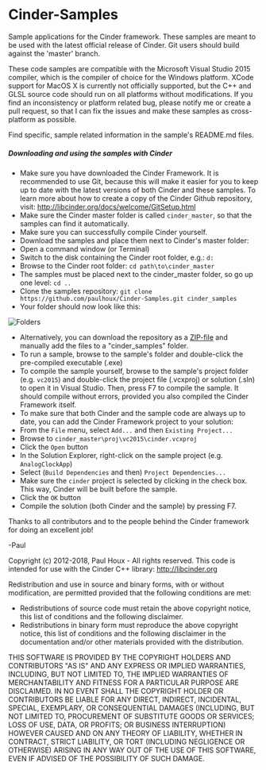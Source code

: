 Cinder-Samples
==============

Sample applications for the Cinder framework. These samples are meant to be used with the latest official release of Cinder. Git users should build against the 'master' branch.

These code samples are compatible with the Microsoft Visual Studio 2015 compiler, which is the compiler of choice for the Windows platform. XCode support for MacOS X is currently not officially supported, but the C++ and GLSL source code should run on all platforms without modifications. If you find an inconsistency or platform related bug, please notify me or create a pull request, so that I can fix the issues and make these samples as cross-platform as possible. 

Find specific, sample related information in the sample's README.md files.


##### Downloading and using the samples with Cinder
* Make sure you have downloaded the Cinder Framework. It is recommended to use Git, because this will make it easier for you to keep up to date with the latest versions of both Cinder and these samples. To learn more about how to create a copy of the Cinder Github repository, visit: http://libcinder.org/docs/welcome/GitSetup.html
* Make sure the Cinder master folder is called ```cinder_master```, so that the samples can find it automatically. 
* Make sure you can successfully compile Cinder yourself. 
* Download the samples and place them next to Cinder's master folder:
 * Open a command window (or Terminal)
 * Switch to the disk containing the Cinder root folder, e.g.: ```d:```
 * Browse to the Cinder root folder: ```cd path\to\cinder_master```
 * The samples must be placed next to the cinder_master folder, so go up one level: ```cd ..```
 * Clone the samples repository: ```git clone https://github.com/paulhoux/Cinder-Samples.git cinder_samples```
 * Your folder should now look like this:

 ![Folders](https://raw.github.com/paulhoux/Cinder-Samples/master/FOLDERS.jpg)
 * Alternatively, you can download the repository as a [ZIP-file](https://github.com/paulhoux/Cinder-Samples/zipball/master) and manually add the files to a "cinder_samples" folder.
* To run a sample, browse to the sample's folder and double-click the pre-compiled executable (.exe)
* To compile the sample yourself, browse to the sample's project folder (e.g. ```vc2015```) and double-click the project file (.vcxproj) or solution (.sln) to open it in Visual Studio. Then, press F7 to compile the sample. It should compile without errors, provided you also compiled the Cinder Framework itself.
* To make sure that both Cinder and the sample code are always up to date, you can add the Cinder Framework project to your solution:
 * From the ```File``` menu, select ```Add...``` and then ```Existing Project...```
 * Browse to ```cinder_master\proj\vc2015\cinder.vcxproj```
 * Click the ```Open``` button
 * In the Solution Explorer, right-click on the sample project (e.g. ```AnalogClockApp```)
 * Select (```Build Dependencies``` and then) ```Project Dependencies...```
 * Make sure the ```cinder``` project is selected by clicking in the check box. This way, Cinder will be built before the sample.
 * Click the ```OK``` button
 * Compile the solution (both Cinder and the sample) by pressing F7.


Thanks to all contributors and to the people behind the Cinder framework for doing an excellent job!

-Paul


Copyright (c) 2012-2018, Paul Houx - All rights reserved. This code is intended for use with the Cinder C++ library: http://libcinder.org

Redistribution and use in source and binary forms, with or without modification, are permitted provided that the following conditions are met:

* Redistributions of source code must retain the above copyright notice, this list of conditions and the following disclaimer.
* Redistributions in binary form must reproduce the above copyright notice, this list of conditions and the following disclaimer in the documentation and/or other materials provided with the distribution.

THIS SOFTWARE IS PROVIDED BY THE COPYRIGHT HOLDERS AND CONTRIBUTORS "AS IS" AND ANY EXPRESS OR IMPLIED WARRANTIES, INCLUDING, BUT NOT LIMITED TO, THE IMPLIED WARRANTIES OF MERCHANTABILITY AND FITNESS FOR A PARTICULAR PURPOSE ARE DISCLAIMED. IN NO EVENT SHALL THE COPYRIGHT HOLDER OR CONTRIBUTORS BE LIABLE FOR ANY DIRECT, INDIRECT, INCIDENTAL, SPECIAL, EXEMPLARY, OR CONSEQUENTIAL DAMAGES (INCLUDING, BUT NOT LIMITED TO, PROCUREMENT OF SUBSTITUTE GOODS OR SERVICES; LOSS OF USE, DATA, OR PROFITS; OR BUSINESS INTERRUPTION) HOWEVER CAUSED AND ON ANY THEORY OF LIABILITY, WHETHER IN CONTRACT, STRICT LIABILITY, OR TORT (INCLUDING NEGLIGENCE OR OTHERWISE) ARISING IN ANY WAY OUT OF THE USE OF THIS SOFTWARE, EVEN IF ADVISED OF THE POSSIBILITY OF SUCH DAMAGE.


